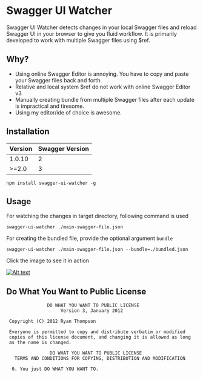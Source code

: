 # Swagger UI Watcher

Swagger UI Watcher detects changes in your local Swagger files and reload Swagger UI in your browser to give you fluid workflow. It is primarily developed to work with multiple Swagger files using $ref.

## Why?

- Using online Swagger Editor is annoying. You have to copy and paste your Swagger files back and forth.
- Relative and local system $ref do not work with online Swagger Editor v3
- Manually creating bundle from multiple Swagger files after each update is impractical and tiresome.
- Using my editor/ide of choice is awesome.

## Installation

| Version | Swagger Version |
|---------|-----------------|
| 1.0.10  | 2               |
| >=2.0   | 3               |


```
npm install swagger-ui-watcher -g
```

## Usage

For watching the changes in target directory, following command is used
```
swagger-ui-watcher ./main-swagger-file.json 
```

For creating the bundled file, provide the optional argument `bundle`

```
swagger-ui-watcher ./main-swagger-file.json --bundle=./bundled.json
```

Click the image to see it in action

[![Alt text](http://i.imgur.com/UQMAn4U.png)](https://www.youtube.com/embed/s-77RrN311c?autoplay=1)

## Do What You Want to Public License
```
               DO WHAT YOU WANT TO PUBLIC LICENSE
                    Version 3, January 2012

 Copyright (C) 2012 Ryan Thompson

 Everyone is permitted to copy and distribute verbatim or modified
 copies of this license document, and changing it is allowed as long
 as the name is changed.

                DO WHAT YOU WANT TO PUBLIC LICENSE
   TERMS AND CONDITIONS FOR COPYING, DISTRIBUTION AND MODIFICATION

  0. You just DO WHAT YOU WANT TO.
```
